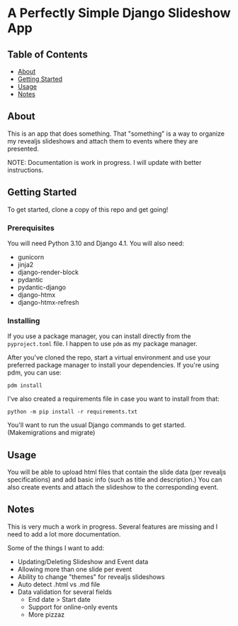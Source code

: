 # A Perfectly Simple Django Slideshow App

## Table of Contents

- [About](#about)
- [Getting Started](#getting_started)
- [Usage](#usage)
- [Notes](#notes)

## About <a name = "about"></a>

This is an app that does something. That "something" is a way to organize my revealjs slideshows and attach them to events where they are presented.

NOTE: Documentation is work in progress. I will update with better instructions.

## Getting Started <a name = "getting_started"></a>

To get started, clone a copy of this repo and get going!

### Prerequisites

You will need Python 3.10 and Django 4.1. You will also need:

-   gunicorn
-   jinja2
-   django-render-block
-   pydantic
-   pydantic-django
-   django-htmx
-   django-htmx-refresh


### Installing

If you use a package manager, you can install directly from the `pyproject.toml` file. I happen to use `pdm` as my package manager.

After you've cloned the repo, start a virtual environment and use your preferred package manager to install your dependencies. If you're using pdm, you can use:

```
pdm install
```

I've also created a requirements file in case you want to install from that:

```
python -m pip install -r requirements.txt
```

You'll want to run the usual Django commands to get started. (Makemigrations and migrate)

## Usage <a name = "usage"></a>

You will be able to upload html files that contain the slide data (per revealjs specifications) and add basic info (such as title and description.) You can also create events and attach the slideshow to the corresponding event.

## Notes <a name = "notes"></a>

This is very much a work in progress. Several features are missing and I need to add a lot more documentation.

Some of the things I want to add:
-   Updating/Deleting Slideshow and Event data
-   Allowing more than one slide per event
-   Ability to change "themes" for revealjs slideshows
-   Auto detect .html vs .md file
-   Data validation for several fields
    -   End date > Start date
    -   Support for online-only events
    -   More pizzaz
